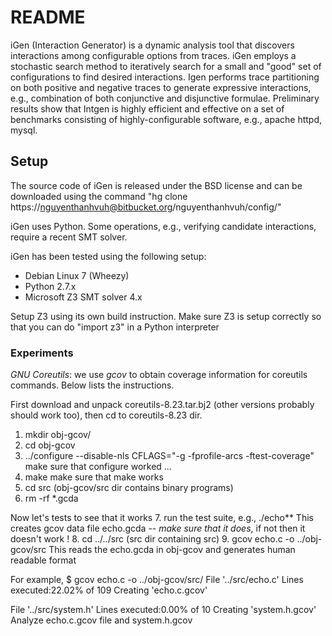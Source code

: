 # README #


iGen (Interaction Generator) is a dynamic analysis tool that discovers interactions among configurable options from traces. iGen employs a stochastic search method to iteratively search for a small and "good" set of configurations to find desired interactions.  Igen performs trace partitioning on both positive and negative traces to generate expressive interactions, e.g., combination of both conjunctive and disjunctive formulae. Preliminary results show that Intgen is highly efficient and effective on a set of benchmarks consisting of highly-configurable software, e.g., apache httpd, mysql.

## Setup ##

The source code of iGen is released under the BSD license and can be downloaded using the command "hg clone https://nguyenthanhvuh@bitbucket.org/nguyenthanhvuh/config/"

iGen uses Python. Some operations, e.g., verifying candidate interactions, require a recent SMT solver.  

iGen has been tested using the following setup:

* Debian Linux 7 (Wheezy)
* Python 2.7.x
* Microsoft Z3 SMT solver 4.x

Setup Z3 using its own build instruction. Make sure Z3 is setup correctly so that you can do "import z3" in a Python interpreter

### Experiments ###

*GNU Coreutils*: we use *gcov* to obtain coverage information for coreutils commands. Below lists the instructions.

First download and unpack coreutils-8.23.tar.bj2 (other versions probably should work too), then cd to coreutils-8.23 dir.

1. mkdir obj-gcov/
2. cd obj-gcov
3. ../configure --disable-nls CFLAGS="-g -fprofile-arcs -ftest-coverage"
make sure that configure worked ...
4. make
make sure that make works
5. cd src  (obj-gcov/src dir contains binary programs)
6. rm -rf *.gcda

Now let's tests to see that it works
7. run the test suite,  e.g.,  ./echo**
This creates gcov data file echo.gcda -- *make sure that it does*, if not then it doesn't work !
8. cd ../../src  (src dir containing src)
9. gcov echo.c -o ../obj-gcov/src
This reads the echo.gcda in obj-gcov and generates human readable format

For example,
$ gcov echo.c -o ../obj-gcov/src/
File '../src/echo.c'
Lines executed:22.02% of 109
Creating 'echo.c.gcov'

File '../src/system.h'
Lines executed:0.00% of 10
Creating 'system.h.gcov'
Analyze echo.c.gcov file and system.h.gcov
